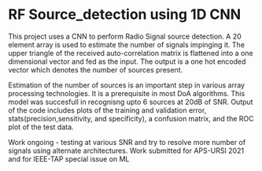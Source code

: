 # RF Source_detection using 1D CNN

This project uses a CNN to perform Radio Signal source detection. A 20 element array is used to estimate the number of signals impinging it. The upper triangle of the received auto-correlation matrix is flattened into a one dimensional vector and fed as the input. The output is a one hot encoded vector which denotes the number of sources present.      

Estimation of the number of sources is an important step in various array processing technologies. It is a prerequisite in most DoA algorithms. This model was succesfull in recognisng upto 6 sources at 20dB of SNR. Output of the code includes plots of the training and validation error, stats(precision,sensitivity, and specificity), a confusion matrix, and the ROC plot of the test data.


Work ongoing - testing at various SNR and try to resolve more number of signals using alternate architectures. 
Work submitted for APS-URSI 2021 and for IEEE-TAP special issue on ML 
